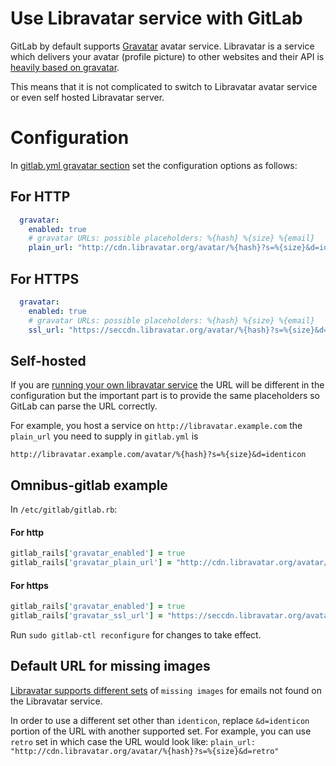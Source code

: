 # Use Libravatar service with GitLab

GitLab by default supports [Gravatar](https://gravatar.com) avatar service.
Libravatar is a service which delivers your avatar (profile picture) to other websites and their API is
[heavily based on gravatar](https://wiki.libravatar.org/api/).

This means that it is not complicated to switch to Libravatar avatar service or even self hosted Libravatar server.

# Configuration

In [gitlab.yml gravatar section](https://gitlab.com/gitlab-org/gitlab-ce/blob/672bd3902d86b78d730cea809fce312ec49d39d7/config/gitlab.yml.example#L122) set
the configuration options as follows:

## For HTTP

```yml
  gravatar:
    enabled: true
    # gravatar URLs: possible placeholders: %{hash} %{size} %{email}
    plain_url: "http://cdn.libravatar.org/avatar/%{hash}?s=%{size}&d=identicon"
```

## For HTTPS

```yml
  gravatar:
    enabled: true
    # gravatar URLs: possible placeholders: %{hash} %{size} %{email}
    ssl_url: "https://seccdn.libravatar.org/avatar/%{hash}?s=%{size}&d=identicon"
```

## Self-hosted

If you are [running your own libravatar service](https://wiki.libravatar.org/running_your_own/) the URL will be different in the configuration
but the important part is to provide the same placeholders so GitLab can parse the URL correctly.

For example, you host a service on `http://libravatar.example.com` the `plain_url` you need to supply in `gitlab.yml` is

`http://libravatar.example.com/avatar/%{hash}?s=%{size}&d=identicon`


## Omnibus-gitlab example

In `/etc/gitlab/gitlab.rb`:

#### For http

```ruby
gitlab_rails['gravatar_enabled'] = true
gitlab_rails['gravatar_plain_url'] = "http://cdn.libravatar.org/avatar/%{hash}?s=%{size}&d=identicon"
```

#### For https

```ruby
gitlab_rails['gravatar_enabled'] = true
gitlab_rails['gravatar_ssl_url'] = "https://seccdn.libravatar.org/avatar/%{hash}?s=%{size}&d=identicon"
```


Run `sudo gitlab-ctl reconfigure` for changes to take effect.


## Default URL for missing images

[Libravatar supports different sets](https://wiki.libravatar.org/api/) of `missing images` for emails not found on the Libravatar service.

In order to use a different set other than `identicon`, replace `&d=identicon` portion of the URL with another supported set.
For example, you can use `retro` set in which case the URL would look like: `plain_url: "http://cdn.libravatar.org/avatar/%{hash}?s=%{size}&d=retro"`

